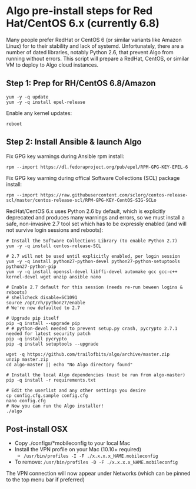# Algo pre-install steps for Red Hat/CentOS 6.x (currently 6.8)

Many people prefer RedHat or CentOS 6 (or similar variants like Amazon Linux) for to their stability and lack of systemd. Unfortunately, there are a number of dated libraries, notably Python 2.6, that prevent Algo from running without errors. This script will prepare a RedHat, CentOS, or similar VM to deploy to Algo cloud instances.

## Step 1: Prep for RH/CentOS 6.8/Amazon

```
yum -y -q update
yum -y -q install epel-release
```

Enable any kernel updates:

``reboot`` 

## Step 2: Install Ansible & launch Algo

Fix GPG key warnings during Ansible rpm install:

``rpm --import https://dl.fedoraproject.org/pub/epel/RPM-GPG-KEY-EPEL-6``

Fix GPG key warning during offical Software Collections (SCL) package install:

``rpm --import https://raw.githubusercontent.com/sclorg/centos-release-scl/master/centos-release-scl/RPM-GPG-KEY-CentOS-SIG-SCLo``

RedHat/CentOS 6.x uses Python 2.6 by default, which is explicitly deprecated and produces many warnings and errors, so we must install a safe, non-invasive 2.7 tool set which has to be expressly enabled (and will not survive login sessions and reboots):

```
# Install the Software Collections Library (to enable Python 2.7)
yum -y -q install centos-release-SCL

# 2.7 will not be used until explicitly enabled, per login session		
yum -y -q install python27-python-devel python27-python-setuptools python27-python-pip
yum -y -q install openssl-devel libffi-devel automake gcc gcc-c++ kernel-devel wget unzip ansible nano 

# Enable 2.7 default for this session (needs re-run beween logins & reboots)
# shellcheck disable=SC1091
source /opt/rh/python27/enable
# We're now defaulted to 2.7 

# Upgrade pip itself
pip -q install --upgrade pip
# # python-devel needed to prevent setup.py crash, pycrypto 2.7.1 needed for latest security patch
pip -q install pycrypto       
pip -q install setuptools --upgrade

wget -q https://github.com/trailofbits/algo/archive/master.zip
unzip master.zip 
cd algo-master || echo "No Algo directory found"

# Install the local Algo dependencies (must be run from algo-master)
pip -q install -r requirements.txt

# Edit the userlist and any other settings you desire
cp config.cfg.sample config.cfg
nano config.cfg
# Now you can run the Algo installer!
./algo
```

## Post-install OSX

* Copy ./configs/*mobileconfig to your local Mac
* Install the VPN profile on your Mac (10.10+ required)
  * ``/usr/bin/profiles -I -F ./x.x.x.x_NAME.mobileconfig``
* To remove: ```/usr/bin/profiles -D -F ./x.x.x.x_NAME.mobileconfig```

The VPN connection will now appear under Networks (which can be pinned to the top menu bar if preferred)
